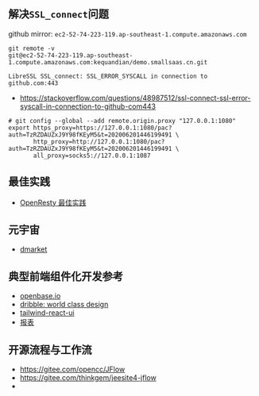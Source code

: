 ## 解决`SSL_connect`问题
github mirror: `ec2-52-74-223-119.ap-southeast-1.compute.amazonaws.com`
```shell
git remote -v
git@ec2-52-74-223-119.ap-southeast-1.compute.amazonaws.com:kequandian/demo.smallsaas.cn.git
```


`LibreSSL SSL_connect: SSL_ERROR_SYSCALL in connection to github.com:443`
- https://stackoverflow.com/questions/48987512/ssl-connect-ssl-error-syscall-in-connection-to-github-com443

```shell
# git config --global --add remote.origin.proxy "127.0.0.1:1080"
export https_proxy=https://127.0.0.1:1080/pac?auth=TzRZDAUZxJ9Y98fKEyM5&t=202006201446199491 \
       http_proxy=http://127.0.0.1:1080/pac?auth=TzRZDAUZxJ9Y98fKEyM5&t=202006201446199491 \
       all_proxy=socks5://127.0.0.1:1087
```

## 最佳实践
- [OpenResty 最佳实践](https://moonbingbing.gitbooks.io/openresty-best-practices)

## 元宇宙
- [dmarket](https://dmarket.com/)

## 典型前端组件化开发参考
- [openbase.io](https://openbase.io)
- [dribble: world class design](https://dribbble.com)
- [tailwind-react-ui](https://emortlock.github.io/tailwind-react-ui/)
- [报表](https://holo.poi.cat/youtube-channel)

## 开源流程与工作流
- https://gitee.com/opencc/JFlow
- https://gitee.com/thinkgem/jeesite4-jflow
- 
